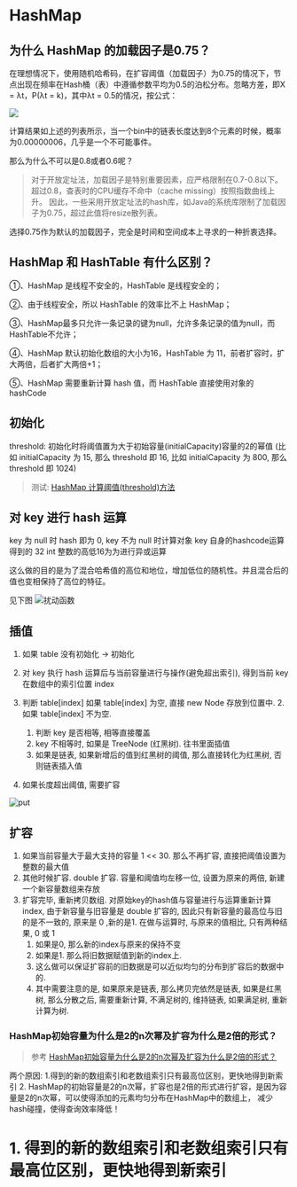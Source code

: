 # HashMap



## 为什么 HashMap 的加载因子是0.75？

在理想情况下，使用随机哈希码，在扩容阈值（加载因子）为0.75的情况下，节点出现在频率在Hash桶（表）中遵循参数平均为0.5的泊松分布。忽略方差，即X = λt，P(λt = k)，其中λt = 0.5的情况，按公式：

![](https://cdn.jansora.com/files/uPic/2022/06/12/Ojh3Hx.jpg)

计算结果如上述的列表所示，当一个bin中的链表长度达到8个元素的时候，概率为0.00000006，几乎是一个不可能事件。

那么为什么不可以是0.8或者0.6呢？


> 对于开放定址法，加载因子是特别重要因素，应严格限制在0.7-0.8以下。超过0.8，查表时的CPU缓存不命中（cache missing）按照指数曲线上升。
> 因此，一些采用开放定址法的hash库，如Java的系统库限制了加载因子为0.75，超过此值将resize散列表。
>
选择0.75作为默认的加载因子，完全是时间和空间成本上寻求的一种折衷选择。


## HashMap 和 HashTable 有什么区别？
①、HashMap 是线程不安全的，HashTable 是线程安全的；

②、由于线程安全，所以 HashTable 的效率比不上 HashMap；

③、HashMap最多只允许一条记录的键为null，允许多条记录的值为null，而 HashTable不允许；

④、HashMap 默认初始化数组的大小为16，HashTable 为 11，前者扩容时，扩大两倍，后者扩大两倍+1；

⑤、HashMap 需要重新计算 hash 值，而 HashTable 直接使用对象的 hashCode




## 初始化

threshold: 初始化时将阈值置为大于初始容量(initialCapacity)容量的2的幂值
(比如 initialCapacity 为 15, 那么 threshold 即 16, 比如 initialCapacity 为 800, 那么 threshold 即 1024)
> 测试:  [HashMap 计算阈值(threshold)方法](https://www.jansora.com/play/java/ef42c45d39805ad227dd90e7dd6f91ac)
## 对 key 进行 hash 运算
key 为 null 时 hash 即为 0,
key 不为 null 时计算对象 key 自身的hashcode运算得到的 32 int 整数的高低16为为进行异或运算

这么做的目的是为了混合哈希值的高位和地位，增加低位的随机性。并且混合后的值也变相保持了高位的特征。

见下图
![扰动函数](https://cdn.jansora.com/files/uPic/2022/06/19/1jsVx5.webp)


## 插值
1. 如果 table 没有初始化 -> 初始化
2. 对 key 执行 hash 运算后与当前容量进行与操作(避免超出索引), 得到当前 key 在数组中的索引位置 index
3. 判断 table[index]  如果 table[index] 为空, 直接 new Node 存放到位置中.
   2. 如果 table[index] 不为空.
      1. 判断 key 是否相等, 相等直接覆盖
      2. key 不相等时, 如果是 TreeNode (红黑树). 往书里面插值
      3. 如果是链表, 如果新增后的值到红黑树的阈值, 那么直接转化为红黑树, 否则链表插入值
   
4. 如果长度超出阈值, 需要扩容

![put](https://cdn.jansora.com/files/uPic/2022/06/19/TUQZUi.jpg)


## 扩容

1. 如果当前容量大于最大支持的容量 1 << 30. 那么不再扩容, 直接把阈值设置为整数的最大值
2. 其他时候扩容. double 扩容. 容量和阈值均左移一位, 设置为原来的两倍, 新建一个新容量数组来存放
3. 扩容完毕, 重新拷贝数组. 对原始key的hash值与容量进行与运算重新计算 index, 由于新容量与旧容量是 double 扩容的, 因此只有新容量的最高位与旧的是不一致的, 原来是 0 ,新的是1. 在做与运算时, 与原来的值相比, 只有两种结果, 0 或 1
   1. 如果是0, 那么新的index与原来的保持不变
   2. 如果是1. 那么将旧数据赋值到新的index上.
   3. 这么做可以保证扩容前的旧数据是可以近似均匀的分布到扩容后的数据中的.
   4. 其中需要注意的是, 如果原来是链表, 那么拷贝完依然是链表, 如果是红黑树, 那么分散之后, 需要重新计算, 不满足树的, 维持链表, 如果满足树, 重新计算为树.

   
### HashMap初始容量为什么是2的n次幂及扩容为什么是2倍的形式？
> 参考 [HashMap初始容量为什么是2的n次幂及扩容为什么是2倍的形式？](https://blog.csdn.net/weixin_44273302/article/details/113733422)

两个原因:
1.得到的新的数组索引和老数组索引只有最高位区别，更快地得到新索引
2. HashMap的初始容量是2的n次幂，扩容也是2倍的形式进行扩容，是因为容量是2的n次幂，可以使得添加的元素均匀分布在HashMap中的数组上，
减少hash碰撞，使得查询效率降低！


# 1. 得到的新的数组索引和老数组索引只有最高位区别，更快地得到新索引

